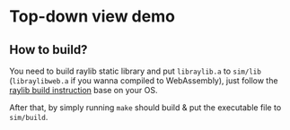 # Top-down view demo

## How to build?

You need to build raylib static library and put `libraylib.a` to `sim/lib`
(`libraylibweb.a` if you wanna compiled to WebAssembly), just follow the
[raylib build instruction](https://github.com/raysan5/raylib/wiki) base on your OS.

After that, by simply running `make` should build & put the executable file
to `sim/build`.
